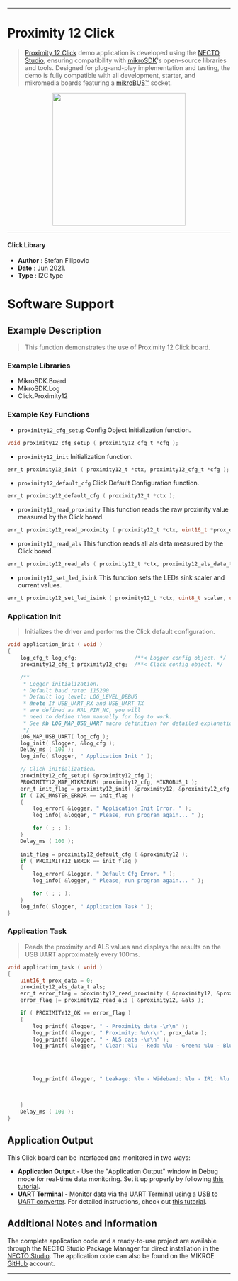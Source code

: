 
---
# Proximity 12 Click

> [Proximity 12 Click](https://www.mikroe.com/?pid_product=MIKROE-3995) demo application is developed using
the [NECTO Studio](https://www.mikroe.com/necto), ensuring compatibility with [mikroSDK](https://www.mikroe.com/mikrosdk)'s
open-source libraries and tools. Designed for plug-and-play implementation and testing, the demo is fully compatible with
all development, starter, and mikromedia boards featuring a [mikroBUS&trade;](https://www.mikroe.com/mikrobus) socket.

<p align="center">
  <img src="https://www.mikroe.com/?pid_product=MIKROE-3995&image=1" height=300px>
</p>

---

#### Click Library

- **Author**        : Stefan Filipovic
- **Date**          : Jun 2021.
- **Type**          : I2C type

# Software Support

## Example Description

> This function demonstrates the use of Proximity 12 Click board.

### Example Libraries

- MikroSDK.Board
- MikroSDK.Log
- Click.Proximity12

### Example Key Functions

- `proximity12_cfg_setup` Config Object Initialization function.
```c
void proximity12_cfg_setup ( proximity12_cfg_t *cfg );
```

- `proximity12_init` Initialization function.
```c
err_t proximity12_init ( proximity12_t *ctx, proximity12_cfg_t *cfg );
```

- `proximity12_default_cfg` Click Default Configuration function.
```c
err_t proximity12_default_cfg ( proximity12_t *ctx );
```

- `proximity12_read_proximity` This function reads the raw proximity value measured by the Click board.
```c
err_t proximity12_read_proximity ( proximity12_t *ctx, uint16_t *prox_data );
```

- `proximity12_read_als` This function reads all als data measured by the Click board.
```c
err_t proximity12_read_als ( proximity12_t *ctx, proximity12_als_data_t *als );
```

- `proximity12_set_led_isink` This function sets the LEDs sink scaler and current values.
```c
err_t proximity12_set_led_isink ( proximity12_t *ctx, uint8_t scaler, uint8_t current );
```

### Application Init

> Initializes the driver and performs the Click default configuration.

```c
void application_init ( void )
{
    log_cfg_t log_cfg;                  /**< Logger config object. */
    proximity12_cfg_t proximity12_cfg;  /**< Click config object. */

    /** 
     * Logger initialization.
     * Default baud rate: 115200
     * Default log level: LOG_LEVEL_DEBUG
     * @note If USB_UART_RX and USB_UART_TX 
     * are defined as HAL_PIN_NC, you will 
     * need to define them manually for log to work. 
     * See @b LOG_MAP_USB_UART macro definition for detailed explanation.
     */
    LOG_MAP_USB_UART( log_cfg );
    log_init( &logger, &log_cfg );
    Delay_ms ( 100 );
    log_info( &logger, " Application Init " );

    // Click initialization.
    proximity12_cfg_setup( &proximity12_cfg );
    PROXIMITY12_MAP_MIKROBUS( proximity12_cfg, MIKROBUS_1 );
    err_t init_flag = proximity12_init( &proximity12, &proximity12_cfg );
    if ( I2C_MASTER_ERROR == init_flag ) 
    {
        log_error( &logger, " Application Init Error. " );
        log_info( &logger, " Please, run program again... " );

        for ( ; ; );
    }
    Delay_ms ( 100 );
    
    init_flag = proximity12_default_cfg ( &proximity12 );
    if ( PROXIMITY12_ERROR == init_flag ) 
    {
        log_error( &logger, " Default Cfg Error. " );
        log_info( &logger, " Please, run program again... " );

        for ( ; ; );
    }
    log_info( &logger, " Application Task " );
}
```

### Application Task

> Reads the proximity and ALS values and displays the results on the USB UART approximately every 100ms.

```c
void application_task ( void )
{
    uint16_t prox_data = 0;
    proximity12_als_data_t als;
    err_t error_flag = proximity12_read_proximity ( &proximity12, &prox_data );
    error_flag |= proximity12_read_als ( &proximity12, &als );

    if ( PROXIMITY12_OK == error_flag )
    {
        log_printf( &logger, " - Proximity data -\r\n" );
        log_printf( &logger, " Proximity: %u\r\n", prox_data );
        log_printf( &logger, " - ALS data -\r\n" );
        log_printf( &logger, " Clear: %lu - Red: %lu - Green: %lu - Blue: %lu\r\n", als.clear,
                                                                                    als.red,
                                                                                    als.green, 
                                                                                    als.blue );
        
        log_printf( &logger, " Leakage: %lu - Wideband: %lu - IR1: %lu - IR2: %lu\r\n\r\n", als.leakage,
                                                                                            als.wideband,
                                                                                            als.ir1, 
                                                                                            als.ir2 );
    }
    Delay_ms ( 100 );
}
```

## Application Output

This Click board can be interfaced and monitored in two ways:
- **Application Output** - Use the "Application Output" window in Debug mode for real-time data monitoring.
Set it up properly by following [this tutorial](https://www.youtube.com/watch?v=ta5yyk1Woy4).
- **UART Terminal** - Monitor data via the UART Terminal using
a [USB to UART converter](https://www.mikroe.com/click/interface/usb?interface*=uart,uart). For detailed instructions,
check out [this tutorial](https://help.mikroe.com/necto/v2/Getting%20Started/Tools/UARTTerminalTool).

## Additional Notes and Information

The complete application code and a ready-to-use project are available through the NECTO Studio Package Manager for 
direct installation in the [NECTO Studio](https://www.mikroe.com/necto). The application code can also be found on
the MIKROE [GitHub](https://github.com/MikroElektronika/mikrosdk_click_v2) account.

---
